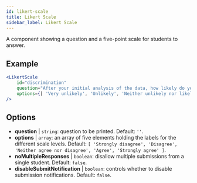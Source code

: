 ```yaml
---
id: likert-scale
title: Likert Scale
sidebar_label: Likert Scale
---
```


A component showing a question and a five-point scale for students to answer.

## Example

```jsx live
<LikertScale 
    id="discrimination" 
    question="After your initial analysis of the data, how likely do you think it is that players are discriminated against by soccer referees because of their skin tone?" 
    options={[ 'Very unlikely', 'Unlikely', 'Neither unlikely nor likely', 'Likely', 'Very Likely']} 
/>
```



## Options

* __question__ | `string`: question to be printed. Default: `''`.
* __options__ | `array`: an array of five elements holding the labels for the different scale levels. Default: `[
  'Strongly disagree',
  'Disagree',
  'Neither agree nor disagree',
  'Agree',
  'Strongly agree'
]`.
* __noMultipleResponses__ | `boolean`: disallow multiple submissions from a single student. Default: `false`.
* __disableSubmitNotification__ | `boolean`: controls whether to disable submission notifications. Default: `false`.
